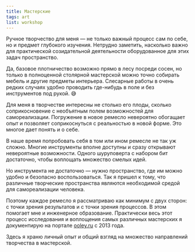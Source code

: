 ```yaml
---
title: Мастерские
tags: art
list: workshop
---
```


Ручное творчество для меня — не только важный процесс сам по себе, но и предмет глубокого изучения. Нетрудно заметить, насколько важно для практической созидательной деятельности оборудованное для этих задач пространство.

Да, базовое плотничество возможно прямо в лесу посреди сосен, но только в полноценной столярной мастерской можно точно собирать мебель и другие предметы интерьера. Слесарные работы в очень редких случаях удобно проводить где-нибудь в поле и без инструментов под рукой. 😅

Для меня в творчестве интересны не столько его плоды, сколько соприкосновение с необъятным полем возможностей для самореализации. Погружение в новое ремесло невероятно обогащает опыт и позволяет соприкоснуться с реальностью в новой форме. Это многое дает понять и о себе.

В наше время попробовать себя в том или ином ремесле не так уж сложно. Многие инструменты вполне доступны и сразу открывают невероятные возможности. Одного шуруповерта с набором бит достаточно, чтобы воплощать множество смелых идей.

Но инструмента не достаточно — нужно пространство, где им можно удобно и безопасно воспользоваться. Так я пришел к тому, что различные творческие пространства являются необходимой средой для самореализации человека.

Поэтому каждое ремесло я рассматриваю как минимум с двух сторон: с точки зрения результатов и с точки зрения процессов. В этом помогает мне и инженерное образование. Практически весь этот процесс исследования и воплощения самых различных мастерских я документирую на портале [ooley.ru](https://www.ooley.ru) с 2013 года. 

Здесь я храню личный опыт и общий взгляд на множество направлений творчества в мастерской.




